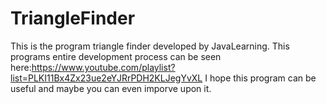 # TriangleFinder
This is the program triangle finder developed by JavaLearning.
This programs entire development process can be seen here:https://www.youtube.com/playlist?list=PLKI11Bx4Zx23ue2eYJRrPDH2KLJegYvXL
I hope this program can be useful and maybe you can even imporve upon it.
